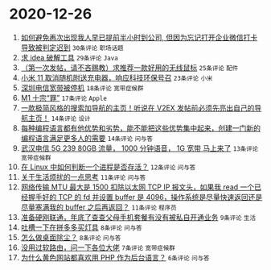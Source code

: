 # 2020-12-26

1. [如何避免再次出现我人早已提前半小时到公司, 但因为忘记打开企业微信打卡导致被判定迟到](https://www.v2ex.com/t/739099) ``30条评论`` ``职场话题``
1. [求 idea 破解工具](https://www.v2ex.com/t/739128) ``29条评论`` ``Java``
1. [（第一次发帖，请不吝赐教）求推荐一款好用的无线鼠标](https://www.v2ex.com/t/739092) ``25条评论`` ``配件``
1. [小米 11 取消随机附送充电器，响应科技环保号召](https://www.v2ex.com/t/739146) ``23条评论`` ``小米``
1. [深圳电信宽带被停机](https://www.v2ex.com/t/739133) ``18条评论`` ``宽带症候群``
1. [M1 十宗“罪”](https://www.v2ex.com/t/739152) ``17条评论`` ``Apple``
1. [一款极简风格的搜索加导航的主页！听说在 V2EX 发帖前必须先亮出自己的导航主页！](https://www.v2ex.com/t/739104) ``14条评论`` ``设计``
1. [每种编程语言都有他优势和劣势，能不能把这些优势集中起来，创建一门新的编程语言满足更多人的需要](https://www.v2ex.com/t/739096) ``14条评论`` ``问与答``
1. [武汉电信 5G 239 80GB 流量， 1000 分钟语音， 1G 宽带 马上来了](https://www.v2ex.com/t/739090) ``13条评论`` ``宽带症候群``
1. [在 Linux 中如何判断一个进程是否存活？](https://www.v2ex.com/t/739119) ``12条评论`` ``问与答``
1. [关于生活烦扰的一点思考](https://www.v2ex.com/t/739142) ``11条评论`` ``问与答``
1. [网络传输 MTU 最大是 1500 扣除以太网 TCP IP 报文头，如果我 read 一个已经握手好的 TCP 的 fd 并设置 buffer 是 4096，操作系统是尽量快速返回还是尽量塞满我的 buffer 之后再返回？](https://www.v2ex.com/t/739091) ``11条评论`` ``程序员``
1. [准备硬刚联通，年底了查查父母手机套餐有没有被私自开通业务](https://www.v2ex.com/t/739108) ``9条评论`` ``生活``
1. [吐槽一下在拼多多买灯具](https://www.v2ex.com/t/739144) ``8条评论`` ``问与答``
1. [怎么做桌面除尘？](https://www.v2ex.com/t/739095) ``8条评论`` ``问与答``
1. [没用过软路由，问一下各位大佬](https://www.v2ex.com/t/739132) ``7条评论`` ``宽带症候群``
1. [为什么黄色网站都喜欢用 PHP 作为后台语言？](https://www.v2ex.com/t/739111) ``6条评论`` ``问与答``
